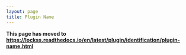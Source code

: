 ```yaml
---
layout: page
title: Plugin Name
---
```


**This page has moved to <https://lockss.readthedocs.io/en/latest/plugin/identification/plugin-name.html>**
